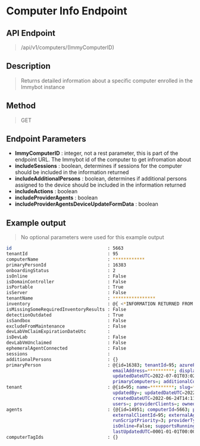 # Computer Info Endpoint
## API Endpoint
> /api/v1/computers/$($ImmyComputerID)
## Description
> Returns detailed information about a specific computer enrolled in the Immybot instance
## Method
> GET
## Endpoint Parameters
- **ImmyComputerID** : integer, not a rest parameter, this is part of the endpoint URL. The Immybot id of the computer to get infromation about
- **includeSessions** : boolean, determines if sessions for the computer should be included in the information returned
- **includeAdditionalPersons** : boolean, determines if additional persons assigned to the device should be included in the information returned
- **includeActions** : boolean
- **includeProviderAgents** : boolean
- **includeProviderAgentsDeviceUpdateFormData** : boolean
## Example output
> No optional parameters were used for this example output
```sh
id                                    : 5663
tenantId                              : 95
computerName                          : ************
primaryPersonId                       : 16383
onboardingStatus                      : 2
isOnline                              : False
isDomainController                    : False
isPortable                            : True
isServer                              : False
tenantName                            : ****************
inventory                             : @{ <*INFORMATION RETURNED FROM INVENTORY SCRIPTS*> }
isMissingSomeRequiredInventoryResults : False
detectionOutdated                     : True
isSandbox                             : False
excludeFromMaintenance                : False
devLabVmClaimExpirationDateUtc        :
isDevLab                              : False
devLabVmUnclaimed                     : False
ephemeralAgentConnected               : False
sessions                              :
additionalPersons                     : {}
primaryPerson                         : @{id=16383; tenantId=95; azurePrincipalId=; firstName=; lastName=;
                                        emailAddress=**********; displayName= ; updatedBy=; createdBy=;
                                        updatedDateUTC=2022-07-01T03:02:12.195298Z; createdDateUTC=2022-07-01T03:02:12.195298Z;
                                        primaryComputers=; additionalComputers=; user=; tenant=; userAffinities=}
tenant                                : @{id=95; name=*********; slug=****; ownerTenantId=1; active=False; principalId=; msp=False;
                                        updatedBy=; updatedDateUTC=2022-06-24T14:11:43.510935Z; createdBy=;
                                        createdDateUTC=2022-06-24T14:11:43.510935Z; ownerTenant=; tenantPreferences=; ownedTenants=;
                                        users=; providerClients=; ownedProviderLinks=; schedules=; computers=; persons=; brandings=}
agents                                : {@{id=14951; computerId=5663; providerLinkId=1; externalClientName=*********;
                                        externalClientId=95; externalAgentId=********-****-****-****-************;
                                        runScriptPriority=3; providerTypeId=********-****-****-****-************; internalData=;
                                        isOnline=False; supportsRunningScripts=True; deviceUpdateFormData=;
                                        lastUpdatedUTC=0001-01-01T00:00:00Z; deviceDetails=; onboardingOptions=}}
computerTagIds                        : {}
```